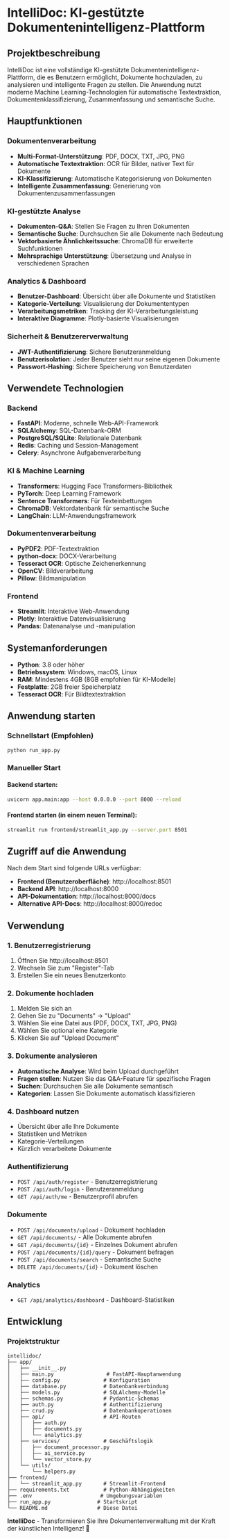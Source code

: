# IntelliDoc: KI-gestützte Dokumentenintelligenz-Plattform

##  Projektbeschreibung

IntelliDoc ist eine vollständige KI-gestützte Dokumentenintelligenz-Plattform, die es Benutzern ermöglicht, Dokumente hochzuladen, zu analysieren und intelligente Fragen zu stellen. Die Anwendung nutzt moderne Machine Learning-Technologien für automatische Textextraktion, Dokumentenklassifizierung, Zusammenfassung und semantische Suche.

##  Hauptfunktionen

###  Dokumentenverarbeitung
- **Multi-Format-Unterstützung**: PDF, DOCX, TXT, JPG, PNG
- **Automatische Textextraktion**: OCR für Bilder, nativer Text für Dokumente
- **KI-Klassifizierung**: Automatische Kategorisierung von Dokumenten
- **Intelligente Zusammenfassung**: Generierung von Dokumentenzusammenfassungen

###  KI-gestützte Analyse
- **Dokumenten-Q&A**: Stellen Sie Fragen zu Ihren Dokumenten
- **Semantische Suche**: Durchsuchen Sie alle Dokumente nach Bedeutung
- **Vektorbasierte Ähnlichkeitssuche**: ChromaDB für erweiterte Suchfunktionen
- **Mehrsprachige Unterstützung**: Übersetzung und Analyse in verschiedenen Sprachen

###  Analytics & Dashboard
- **Benutzer-Dashboard**: Übersicht über alle Dokumente und Statistiken
- **Kategorie-Verteilung**: Visualisierung der Dokumententypen
- **Verarbeitungsmetriken**: Tracking der KI-Verarbeitungsleistung
- **Interaktive Diagramme**: Plotly-basierte Visualisierungen

###  Sicherheit & Benutzererverwaltung
- **JWT-Authentifizierung**: Sichere Benutzeranmeldung
- **Benutzerisolation**: Jeder Benutzer sieht nur seine eigenen Dokumente
- **Passwort-Hashing**: Sichere Speicherung von Benutzerdaten

##  Verwendete Technologien

### Backend
- **FastAPI**: Moderne, schnelle Web-API-Framework
- **SQLAlchemy**: SQL-Datenbank-ORM
- **PostgreSQL/SQLite**: Relationale Datenbank
- **Redis**: Caching und Session-Management
- **Celery**: Asynchrone Aufgabenverarbeitung

### KI & Machine Learning
- **Transformers**: Hugging Face Transformers-Bibliothek
- **PyTorch**: Deep Learning Framework
- **Sentence Transformers**: Für Texteinbettungen
- **ChromaDB**: Vektordatenbank für semantische Suche
- **LangChain**: LLM-Anwendungsframework

### Dokumentenverarbeitung
- **PyPDF2**: PDF-Textextraktion
- **python-docx**: DOCX-Verarbeitung
- **Tesseract OCR**: Optische Zeichenerkennung
- **OpenCV**: Bildverarbeitung
- **Pillow**: Bildmanipulation

### Frontend
- **Streamlit**: Interaktive Web-Anwendung
- **Plotly**: Interaktive Datenvisualisierung
- **Pandas**: Datenanalyse und -manipulation

##  Systemanforderungen

- **Python**: 3.8 oder höher
- **Betriebssystem**: Windows, macOS, Linux
- **RAM**: Mindestens 4GB (8GB empfohlen für KI-Modelle)
- **Festplatte**: 2GB freier Speicherplatz
- **Tesseract OCR**: Für Bildtextextraktion

##  Anwendung starten

### Schnellstart (Empfohlen)
```bash
python run_app.py
```

### Manueller Start

#### Backend starten:
```bash
uvicorn app.main:app --host 0.0.0.0 --port 8000 --reload
```

#### Frontend starten (in einem neuen Terminal):
```bash
streamlit run frontend/streamlit_app.py --server.port 8501
```

##  Zugriff auf die Anwendung

Nach dem Start sind folgende URLs verfügbar:

- **Frontend (Benutzeroberfläche)**: http://localhost:8501
- **Backend API**: http://localhost:8000
- **API-Dokumentation**: http://localhost:8000/docs
- **Alternative API-Docs**: http://localhost:8000/redoc

##  Verwendung

### 1. Benutzerregistrierung
1. Öffnen Sie http://localhost:8501
2. Wechseln Sie zum "Register"-Tab
3. Erstellen Sie ein neues Benutzerkonto

### 2. Dokumente hochladen
1. Melden Sie sich an
2. Gehen Sie zu "Documents" → "Upload"
3. Wählen Sie eine Datei aus (PDF, DOCX, TXT, JPG, PNG)
4. Wählen Sie optional eine Kategorie
5. Klicken Sie auf "Upload Document"

### 3. Dokumente analysieren
- **Automatische Analyse**: Wird beim Upload durchgeführt
- **Fragen stellen**: Nutzen Sie das Q&A-Feature für spezifische Fragen
- **Suchen**: Durchsuchen Sie alle Dokumente semantisch
- **Kategorien**: Lassen Sie Dokumente automatisch klassifizieren

### 4. Dashboard nutzen
- Übersicht über alle Ihre Dokumente
- Statistiken und Metriken
- Kategorie-Verteilungen
- Kürzlich verarbeitete Dokumente

### Authentifizierung
- `POST /api/auth/register` - Benutzerregistrierung
- `POST /api/auth/login` - Benutzeranmeldung
- `GET /api/auth/me` - Benutzerprofil abrufen

### Dokumente
- `POST /api/documents/upload` - Dokument hochladen
- `GET /api/documents/` - Alle Dokumente abrufen
- `GET /api/documents/{id}` - Einzelnes Dokument abrufen
- `POST /api/documents/{id}/query` - Dokument befragen
- `POST /api/documents/search` - Semantische Suche
- `DELETE /api/documents/{id}` - Dokument löschen

### Analytics
- `GET /api/analytics/dashboard` - Dashboard-Statistiken

##  Entwicklung

### Projektstruktur
```
intellidoc/
├── app/
│   ├── __init__.py
│   ├── main.py                 # FastAPI-Hauptanwendung
│   ├── config.py              # Konfiguration
│   ├── database.py            # Datenbankverbindung
│   ├── models.py              # SQLAlchemy-Modelle
│   ├── schemas.py             # Pydantic-Schemas
│   ├── auth.py                # Authentifizierung
│   ├── crud.py                # Datenbankoperationen
│   ├── api/                   # API-Routen
│   │   ├── auth.py
│   │   ├── documents.py
│   │   └── analytics.py
│   ├── services/              # Geschäftslogik
│   │   ├── document_processor.py
│   │   ├── ai_service.py
│   │   └── vector_store.py
│   └── utils/
│       └── helpers.py
├── frontend/
│   └── streamlit_app.py       # Streamlit-Frontend
├── requirements.txt           # Python-Abhängigkeiten
├── .env                      # Umgebungsvariablen
├── run_app.py               # Startskript
└── README.md                # Diese Datei
```
**IntelliDoc** - Transformieren Sie Ihre Dokumentenverwaltung mit der Kraft der künstlichen Intelligenz! 🚀
